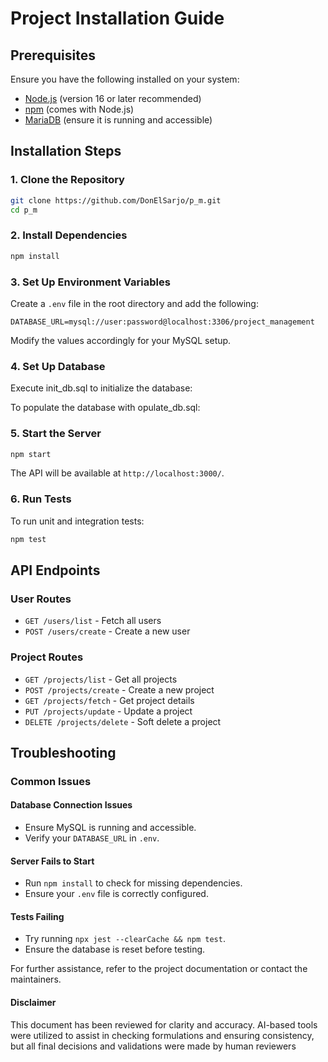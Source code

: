 # Project Installation Guide

## Prerequisites

Ensure you have the following installed on your system:

- [Node.js](https://nodejs.org/) (version 16 or later recommended)
- [npm](https://www.npmjs.com/) (comes with Node.js)
- [MariaDB](https://mariadb.org//) (ensure it is running and accessible)

## Installation Steps

### 1. Clone the Repository

```sh
git clone https://github.com/DonElSarjo/p_m.git
cd p_m
```

### 2. Install Dependencies

```sh
npm install
```

### 3. Set Up Environment Variables

Create a `.env` file in the root directory and add the following:

```
DATABASE_URL=mysql://user:password@localhost:3306/project_management
```

Modify the values accordingly for your MySQL setup.

### 4. Set Up Database

Execute init_db.sql to initialize the database:

To populate the database with opulate_db.sql:

### 5. Start the Server

```sh
npm start
```

The API will be available at `http://localhost:3000/`.

### 6. Run Tests

To run unit and integration tests:

```sh
npm test
```

## API Endpoints

### User Routes

- `GET /users/list` - Fetch all users
- `POST /users/create` - Create a new user

### Project Routes

- `GET /projects/list` - Get all projects
- `POST /projects/create` - Create a new project
- `GET /projects/fetch` - Get project details
- `PUT /projects/update` - Update a project
- `DELETE /projects/delete` - Soft delete a project

## Troubleshooting

### Common Issues

#### Database Connection Issues

- Ensure MySQL is running and accessible.
- Verify your `DATABASE_URL` in `.env`.

#### Server Fails to Start

- Run `npm install` to check for missing dependencies.
- Ensure your `.env` file is correctly configured.

#### Tests Failing

- Try running `npx jest --clearCache && npm test`.
- Ensure the database is reset before testing.

For further assistance, refer to the project documentation or contact the maintainers.

#### Disclaimer

This document has been reviewed for clarity and accuracy. AI-based tools were utilized to assist in checking formulations and ensuring consistency, but all final decisions and validations were made by human reviewers
